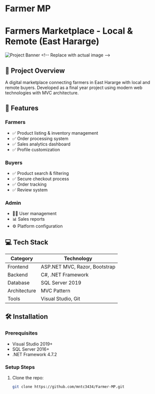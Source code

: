 # Farmer MP

# Farmers Marketplace - Local & Remote (East Hararge)

![Project Banner]([https://via.placeholder.com/800x400?text=Farmers+Marketplace](https://img.freepik.com/free-vector/hand-drawn-farmers-market-banner_52683-83392.jpg?w=1060&t=st=1664791283~exp=1664791883~hmac=9061e100f64e2fec71fd4172ebce9f93eed51fa7cdcf7f89ec7c3bf3f04a6592)) <!-- Replace with actual image -->

## 📌 Project Overview

A digital marketplace connecting farmers in East Hararge with local and remote buyers. Developed as a final year project using modern web technologies with MVC architecture.

## 🚀 Features

### Farmers

- ✅ Product listing & inventory management
- ✅ Order processing system
- ✅ Sales analytics dashboard
- ✅ Profile customization

### Buyers

- ✅ Product search & filtering
- ✅ Secure checkout process
- ✅ Order tracking
- ✅ Review system

### Admin

- 👨‍💼 User management
- 📊 Sales reports
- ⚙️ Platform configuration

## 💻 Tech Stack

| Category     | Technology                    |
| ------------ | ----------------------------- |
| Frontend     | ASP.NET MVC, Razor, Bootstrap |
| Backend      | C#, .NET Framework            |
| Database     | SQL Server 2019               |
| Architecture | MVC Pattern                   |
| Tools        | Visual Studio, Git            |

## 🛠️ Installation

### Prerequisites

- Visual Studio 2019+
- SQL Server 2016+
- .NET Framework 4.7.2

### Setup Steps

1. Clone the repo:
   ```bash
   git clone https://github.com/mntc3434/Farmer-MP.git
   ```
